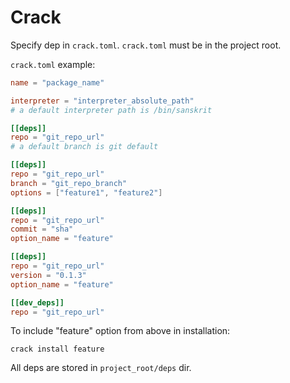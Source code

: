 # Crack

Specify dep in ``crack.toml``. ``crack.toml`` must be in the project root.

``crack.toml`` example:

```toml
name = "package_name"

interpreter = "interpreter_absolute_path"
# a default interpreter path is /bin/sanskrit

[[deps]]
repo = "git_repo_url"
# a default branch is git default

[[deps]]
repo = "git_repo_url"
branch = "git_repo_branch"
options = ["feature1", "feature2"]  

[[deps]]
repo = "git_repo_url"
commit = "sha"
option_name = "feature"

[[deps]]
repo = "git_repo_url"
version = "0.1.3"
option_name = "feature"

[[dev_deps]]
repo = "git_repo_url"
```

To include "feature" option from above in installation:

```shell
crack install feature  
```

All deps are stored in ``project_root/deps`` dir.
